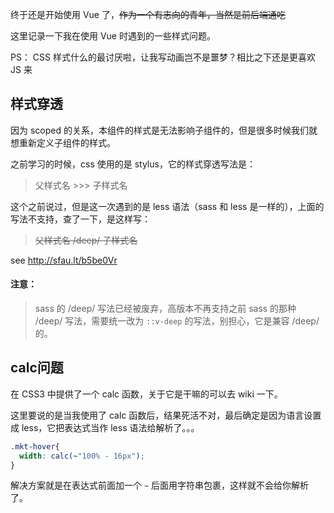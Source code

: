 终于还是开始使用 Vue 了，~~作为一个有志向的青年，当然是前后端通吃~~

这里记录一下我在使用 Vue 时遇到的一些样式问题。

PS： CSS 样式什么的最讨厌啦，让我写动画岂不是噩梦？相比之下还是更喜欢 JS 来

## 样式穿透

因为 scoped 的关系，本组件的样式是无法影响子组件的，但是很多时候我们就想重新定义子组件的样式。

之前学习的时候，css 使用的是 stylus，它的样式穿透写法是：

> 父样式名 >>> 子样式名

这个之前说过，但是这一次遇到的是 less 语法（sass 和 less 是一样的），上面的写法不支持，查了一下，是这样写：

> <strike>父样式名 /deep/ 子样式名 </strike>

see http://sfau.lt/b5be0Vr

#### 注意：
> sass 的 /deep/ 写法已经被废弃，高版本不再支持之前 sass 的那种 /deep/ 写法，需要统一改为 `::v-deep` 的写法，别担心，它是兼容 /deep/ 的。

## calc问题

在 CSS3 中提供了一个 calc 函数，关于它是干嘛的可以去 wiki 一下。

这里要说的是当我使用了 calc 函数后，结果死活不对，最后确定是因为语言设置成 less，它把表达式当作 less 语法给解析了。。。

``` css
.mkt-hover{
  width: calc(~"100% - 16px");
}
```

解决方案就是在表达式前面加一个 `~` 后面用字符串包裹，这样就不会给你解析了。
